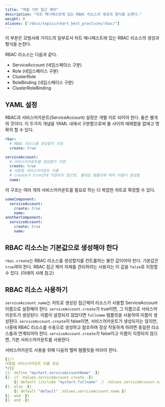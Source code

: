 ```yaml
---
title: "역할 기반 접근 제어"
description: "차트 매니페스트에 있는 RBAC 리소스의 생성과 형식을 논한다."
weight: 8
aliases: ["/docs/topics/chart_best_practices/rbac/"]
---
```


이 부분은 모범사례 가이드의 일부로서 차트 매니페스트에 있는 RBAC 리소스의 생성과 형식을 논한다.

RBAC 리소스는 다음과 같다.

- ServiceAccount (네임스페이스 구분)
- Role (네임스페이스 구분)
- ClusterRole
- RoleBinding (네임스페이스 구분)
- ClusterRoleBinding

## YAML 설정

RBAC과 서비스어카운트(ServiceAccount) 설정은 개별 키로 되어야 한다.
둘은 별개의 것이다.
이 두가지 개념을 YAML 내에서 구분함으로써 둘 사이의 애매함을 없애고 명확히 할 수 있다.

```yaml
rbac:
  # RBAC 리소스를 생성할지 지정
  create: true

serviceAccount:
  # 서비스어카운트를 생성할지 지정
  create: true
  # 사용할 서비스어카운트 이름
  # create가 true인데 지정되지 않으면, 풀네임 템플릿에 따라 이름이 생성됨
  name:
```

이 구조는 여러 개의 서비스어카운트를 필요로 하는 더 복잡한 차트로 확장할 수 있다.

```yaml
someComponent:
  serviceAccount:
    create: true
    name:
anotherComponent:
  serviceAccount:
    create: true
    name:
```

## RBAC 리소스는 기본값으로 생성해야 한다

`rbac.create`는 RBAC 리소스를 생성할지를 컨트롤하는 불린 값이어야 한다.
기본값은 `true`여야 한다.
RBAC 접근 제어 자체를 관리하려는 사용자는
이 값을 `false`로 지정할 수 있다. (아래의 사례 참고)

## RBAC 리소스 사용하기

`serviceAccount.name`는 차트로 생성된 접근제어 리소스가 사용할
ServiceAccount 이름으로 설정해야 한다.
`serviceAccount.create`가 true이면, 그 이름으로 서비스어카운트가 생성된다.
이름이 설정되지 않았다면 `fullname` 템플릿을 사용하여 이름이 생성된다.
`serviceAccount.create`이 false이면, 서비스어카운트가 생성되지는 않지만,
나중에 RBAC 리소스를 수동으로 생성하고 참조하여 정상 작동하게 하려면 동일한 리소스들과 연계되어야 한다.
`serviceAccount.create`가 false이고 이름이 지정되지 않으면, 기본 서비스어카운트를 사용한다.

서비스어카운트 사용을 위해 다음의 헬퍼 템플릿을 따라야 한다.

```yaml
{{/*
사용할 서비스어카운트 이름 생성
*/}}
{{- define "mychart.serviceAccountName" -}}
{{- if .Values.serviceAccount.create -}}
    {{ default (include "mychart.fullname" .) .Values.serviceAccount.name }}
{{- else -}}
    {{ default "default" .Values.serviceAccount.name }}
{{- end -}}
{{- end -}}
```
